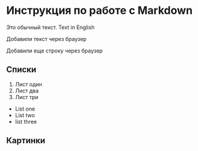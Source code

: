 # Инструкция по работе с Markdown

Это обычный текст. Text in English

Добавили текст через браузер

Добавили еще строку через браузер

## Списки

1. Лист один
2. Лист два
3. Лист три

* List one
* List two
* list three

## Картинки

